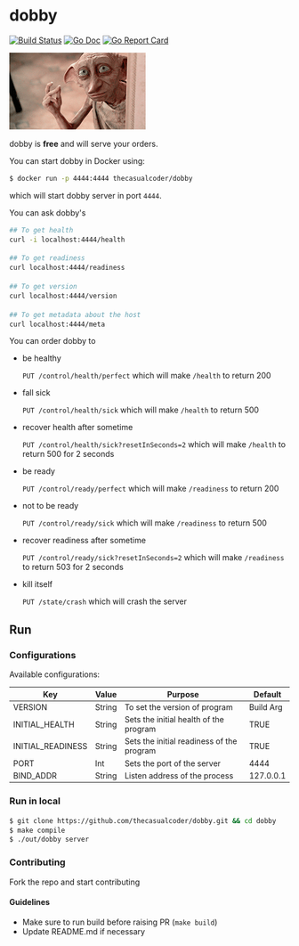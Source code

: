 # dobby

[![Build Status](https://travis-ci.org/thecasualcoder/dobby.svg?branch=master)](https://travis-ci.org/thecasualcoder/dobby)
[![Go Doc](https://godoc.org/github.com/thecasualcoder/dobby?status.svg)](https://godoc.org/github.com/thecasualcoder/dobby)
[![Go Report Card](https://goreportcard.com/badge/github.com/thecasualcoder/dobby)](https://goreportcard.com/report/github.com/thecasualcoder/dobby)

![Dobby GIF](dobby.gif)

dobby is **free** and will serve your orders.

You can start dobby in Docker using:

```bash
$ docker run -p 4444:4444 thecasualcoder/dobby
```

which will start dobby server in port `4444`.

You can ask dobby's

```bash
## To get health
curl -i localhost:4444/health

## To get readiness
curl localhost:4444/readiness

## To get version
curl localhost:4444/version

## To get metadata about the host
curl localhost:4444/meta
```

You can order dobby to

- be healthy

  `PUT /control/health/perfect` which will make `/health` to return 200

- fall sick

  `PUT /control/health/sick` which will make `/health` to return 500

- recover health after sometime

  `PUT /control/health/sick?resetInSeconds=2` which will make `/health` to return 500 for 2 seconds

- be ready

  `PUT /control/ready/perfect` which will make `/readiness` to return 200

- not to be ready

  `PUT /control/ready/sick` which will make `/readiness` to return 500

- recover readiness after sometime

  `PUT /control/ready/sick?resetInSeconds=2` which will make `/readiness` to return 503 for 2 seconds

- kill itself

  `PUT /state/crash` which will crash the server

## Run

### Configurations

Available configurations:

| Key               | Value  | Purpose                                   | Default   |
| ----------------- | ------ | ----------------------------------------- | --------- |
| VERSION           | String | To set the version of program             | Build Arg |
| INITIAL_HEALTH    | String | Sets the initial health of the program    | TRUE      |
| INITIAL_READINESS | String | Sets the initial readiness of the program | TRUE      |
| PORT              | Int    | Sets the port of the server               | 4444      |
| BIND_ADDR         | String | Listen address of the process             | 127.0.0.1 |

### Run in local

```bash
$ git clone https://github.com/thecasualcoder/dobby.git && cd dobby
$ make compile
$ ./out/dobby server
```

### Contributing

Fork the repo and start contributing

#### Guidelines

- Make sure to run build before raising PR (`make build`)
- Update README.md if necessary
